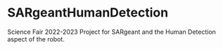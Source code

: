 # SARgeantHumanDetection
Science Fair 2022-2023 Project for SARgeant and the Human Detection aspect of the robot.
